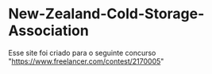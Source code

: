 # New-Zealand-Cold-Storage-Association
Esse site foi criado para o seguinte concurso "https://www.freelancer.com/contest/2170005"
